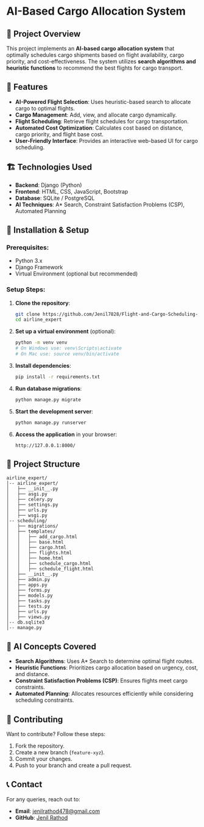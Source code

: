 # AI-Based Cargo Allocation System

## 📌 Project Overview
This project implements an **AI-based cargo allocation system** that optimally schedules cargo shipments based on flight availability, cargo priority, and cost-effectiveness. The system utilizes **search algorithms and heuristic functions** to recommend the best flights for cargo transport.

## 🚀 Features
- **AI-Powered Flight Selection**: Uses heuristic-based search to allocate cargo to optimal flights.
- **Cargo Management**: Add, view, and allocate cargo dynamically.
- **Flight Scheduling**: Retrieve flight schedules for cargo transportation.
- **Automated Cost Optimization**: Calculates cost based on distance, cargo priority, and flight base cost.
- **User-Friendly Interface**: Provides an interactive web-based UI for cargo scheduling.

## 🏗️ Technologies Used
- **Backend**: Django (Python)
- **Frontend**: HTML, CSS, JavaScript, Bootstrap
- **Database**: SQLite / PostgreSQL
- **AI Techniques**: A* Search, Constraint Satisfaction Problems (CSP), Automated Planning

## 🔧 Installation & Setup
### Prerequisites:
- Python 3.x
- Django Framework
- Virtual Environment (optional but recommended)

### Setup Steps:
1. **Clone the repository**:
   ```sh
   git clone https://github.com/Jenil7828/Flight-and-Cargo-Scheduling-using-Basic-A.I.-concepts.git
   cd airline_expert
   ```
2. **Set up a virtual environment** (optional):
   ```sh
   python -m venv venv
   # On Windows use: venv\Scripts\activate
   # On Mac use: source venv/bin/activate 
   ```
3. **Install dependencies**:
   ```sh
   pip install -r requirements.txt
   ```
4. **Run database migrations**:
   ```sh
   python manage.py migrate
   ```
5. **Start the development server**:
   ```sh
   python manage.py runserver
   ```
6. **Access the application** in your browser:
   ```
   http://127.0.0.1:8000/
   ```

## 📂 Project Structure
```
airline_expert/
│-- airline_expert/
│   ├── __init__.py
│   ├── asgi.py
│   ├── celery.py
│   ├── settings.py
│   ├── urls.py
│   ├── wsgi.py
│-- scheduling/
│   ├── migrations/
│   ├── templates/
│   │   ├── add_cargo.html
│   │   ├── base.html
│   │   ├── cargo.html
│   │   ├── flights.html
│   │   ├── home.html
│   │   ├── schedule_cargo.html
│   │   ├── schedule_flight.html
│   ├── __init__.py
│   ├── admin.py
│   ├── apps.py
│   ├── forms.py
│   ├── models.py
│   ├── tasks.py
│   ├── tests.py
│   ├── urls.py
│   ├── views.py
│-- db.sqlite3
│-- manage.py
```

## 🔬 AI Concepts Covered
- **Search Algorithms**: Uses A* Search to determine optimal flight routes.
- **Heuristic Functions**: Prioritizes cargo allocation based on urgency, cost, and distance.
- **Constraint Satisfaction Problems (CSP)**: Ensures flights meet cargo constraints.
- **Automated Planning**: Allocates resources efficiently while considering scheduling constraints.

## 🤝 Contributing
Want to contribute? Follow these steps:
1. Fork the repository.
2. Create a new branch (`feature-xyz`).
3. Commit your changes.
4. Push to your branch and create a pull request.

## 📞 Contact
For any queries, reach out to:
- **Email**: jenilrathod478@gmail.com
- **GitHub**: [Jenil Rathod](https://github.com/Jenil7828)
